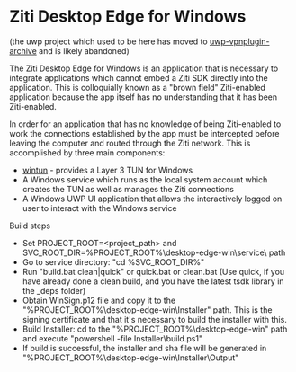# Ziti Desktop Edge for Windows

(the uwp project which used to be here has moved to [uwp-vpnplugin-archive](.uwp-vpnplugin-archive) and is likely abandoned)

The Ziti Desktop Edge for Windows is an application that is necessary to integrate applications which cannot embed a Ziti SDK
directly into the application. This is colloquially known as a "brown field" Ziti-enabled application because the app
itself has no understanding that it has been Ziti-enabled.

In order for an application that has no knowledge of being Ziti-enabled to work the connections established by the app
must be intercepted before leaving the computer and routed through the Ziti network. This is accomplished by three main
components:

* [wintun](https://www.wintun.net) - provides a Layer 3 TUN for Windows
* A Windows service which runs as the local system account which creates the TUN as well as manages the Ziti connections
* A Windows UWP UI application that allows the interactively logged on user to interact with the Windows service

Build steps

* Set PROJECT_ROOT=<project_path> and SVC_ROOT_DIR=%PROJECT_ROOT%\desktop-edge-win\service\ path
* Go to service directory: "cd %SVC_ROOT_DIR%"
* Run "build.bat clean|quick" or quick.bat or clean.bat (Use quick, if you have already done a clean build, and you have the latest tsdk library in the _deps folder)
* Obtain WinSign.p12 file and copy it to the "%PROJECT_ROOT%\desktop-edge-win\Installer" path. This is the signing certificate and that it's necessary to build the installer with this.
* Build Installer: cd to the "%PROJECT_ROOT%\desktop-edge-win" path and execute "powershell -file Installer\build.ps1"
* If build is successful, the installer and sha file will be generated in "%PROJECT_ROOT%\desktop-edge-win\Installer\Output"

